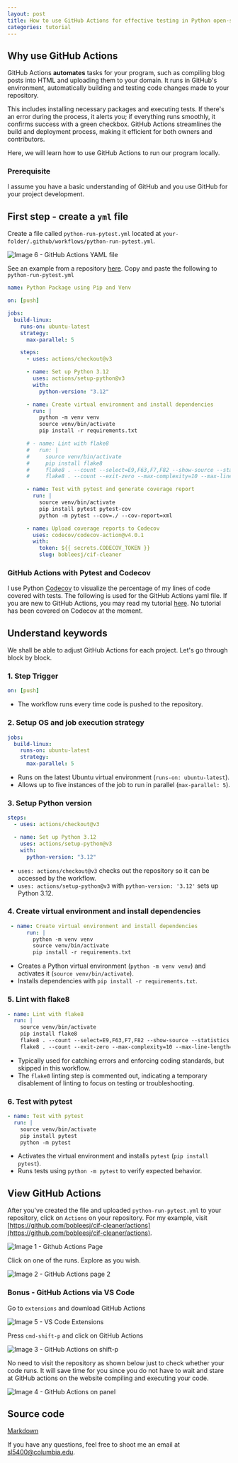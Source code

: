 ```yaml
---
layout: post
title: How to use GitHub Actions for effective testing in Python open-source projects
categories: tutorial
---
```


## Why use GitHub Actions

GitHub Actions **automates** tasks for your program, such as compiling blog
posts into HTML and uploading them to your domain. It runs in GitHub's
environment, automatically building and testing code changes made to your
repository.

This includes installing necessary packages and executing tests. If there's an
error during the process, it alerts you; if everything runs smoothly, it
confirms success with a green checkbox. GitHub Actions streamlines the build and
deployment process, making it efficient for both owners and contributors.

Here, we will learn how to use GitHub Actions to run our program locally.

### Prerequisite

I assume you have a basic understanding of GitHub and you use GitHub for your
project development.

## First step - create a `yml` file

Create a file called `python-run-pytest.yml` located at
`your-folder/.github/workflows/python-run-pytest.yml`.

![Image 6 - GitHub Actions YAML file](/files/blog/2024-03-04-github-actions/img/6.png)

See an example from a repository
[here](https://github.com/bobleesj/cif-cleaner/blob/main/.github/workflows/python-run-pytest.yml).
Copy and paste the following to `python-run-pytest.yml`

```yaml
name: Python Package using Pip and Venv

on: [push]

jobs:
  build-linux:
    runs-on: ubuntu-latest
    strategy:
      max-parallel: 5

    steps:
      - uses: actions/checkout@v3

      - name: Set up Python 3.12
        uses: actions/setup-python@v3
        with:
          python-version: "3.12"

      - name: Create virtual environment and install dependencies
        run: |
          python -m venv venv
          source venv/bin/activate
          pip install -r requirements.txt

      # - name: Lint with flake8
      #   run: |
      #     source venv/bin/activate
      #     pip install flake8
      #     flake8 . --count --select=E9,F63,F7,F82 --show-source --statistics
      #     flake8 . --count --exit-zero --max-complexity=10 --max-line-length=127 --statistics

      - name: Test with pytest and generate coverage report
        run: |
          source venv/bin/activate
          pip install pytest pytest-cov
          python -m pytest --cov=./ --cov-report=xml

      - name: Upload coverage reports to Codecov
        uses: codecov/codecov-action@v4.0.1
        with:
          token: ${{ secrets.CODECOV_TOKEN }}
          slug: bobleesj/cif-cleaner
```

### GitHub Actions with Pytest and Codecov

I use Python [Codecov](https://about.codecov.io/) to visualize the percentage of
my lines of code covered with tests. The following is used for the GitHub
Actions yaml file. If you are new to GitHub Actions, you may read my tutorial
[here](https://bobleesj.github.io/tutorial/2024/03/03/github-actions.html). No
tutorial has been covered on Codecov at the moment.

## Understand keywords

We shall be able to adjust GitHub Actions for each project. Let's go through
block by block.

### 1. Step Trigger

```yaml
on: [push]
```

- The workflow runs every time code is pushed to the repository.

### 2. Setup OS and job execution strategy

```yaml
jobs:
  build-linux:
    runs-on: ubuntu-latest
    strategy:
      max-parallel: 5
```

- Runs on the latest Ubuntu virtual environment (`runs-on: ubuntu-latest`).
- Allows up to five instances of the job to run in parallel (`max-parallel: 5`).

### 3. Setup Python version

```yaml
steps:
  - uses: actions/checkout@v3

  - name: Set up Python 3.12
    uses: actions/setup-python@v3
    with:
      python-version: "3.12"
```

- `uses: actions/checkout@v3` checks out the repository so it can be accessed by
  the workflow.
- `uses: actions/setup-python@v3` with `python-version: '3.12'` sets up Python
  3.12.

### 4. Create virtual environment and install dependencies

```yaml
 - name: Create virtual environment and install dependencies
      run: |
        python -m venv venv
        source venv/bin/activate
        pip install -r requirements.txt
```

- Creates a Python virtual environment (`python -m venv venv`) and activates it
  (`source venv/bin/activate`).
- Installs dependencies with `pip install -r requirements.txt`.

### 5. Lint with flake8

```yaml
- name: Lint with flake8
  run: |
    source venv/bin/activate
    pip install flake8
    flake8 . --count --select=E9,F63,F7,F82 --show-source --statistics
    flake8 . --count --exit-zero --max-complexity=10 --max-line-length=127 --statistics
```

- Typically used for catching errors and enforcing coding standards, but skipped
  in this workflow.
- The `flake8` linting step is commented out, indicating a temporary disablement
  of linting to focus on testing or troubleshooting.

### 6. Test with pytest

```yaml
- name: Test with pytest
  run: |
    source venv/bin/activate
    pip install pytest
    python -m pytest
```

- Activates the virtual environment and installs `pytest`
  (`pip install pytest`).
- Runs tests using `python -m pytest` to verify expected behavior.

## View GitHub Actions

After you've created the file and uploaded `python-run-pytest.yml` to your
repository, click on `Actions` on your repository. For my example, visit
[https://github.com/bobleesj/cif-cleaner/actions](https://github.com/bobleesj/cif-cleaner/actions).

![Image 1 - Github Actions Page](/files/blog/2024-03-04-github-actions/img/1.png)

Click on one of the runs. Explore as you wish.

![Image 2 - GitHub Actions page 2](/files/blog/2024-03-04-github-actions/img/2.png)

### Bonus - GitHub Actions via VS Code

Go to `extensions` and download GitHub Actions

![Image 5 - VS Code Extensions](/files/blog/2024-03-04-github-actions/img/5.png)

Press `cmd-shift-p` and click on GitHub Actions

![Image 3 - GitHub Actions on shift-p](/files/blog/2024-03-04-github-actions/img/3.png)

No need to visit the repository as shown below just to check whether your code
runs. It will save time for you since you do not have to wait and stare at
GitHub actions on the website compiling and executing your code.

![Image 4 - GitHub Actions on panel](/files/blog/2024-03-04-github-actions/img/4.png)

## Source code

[Markdown](https://github.com/bobleesj/bobleesj.github.io/blob/main/_posts/2024-03-03-github-actions.md)

If you have any questions, feel free to shoot me an email at
[sl5400@columbia.edu](mailto:sl5400@columbia.edu).
